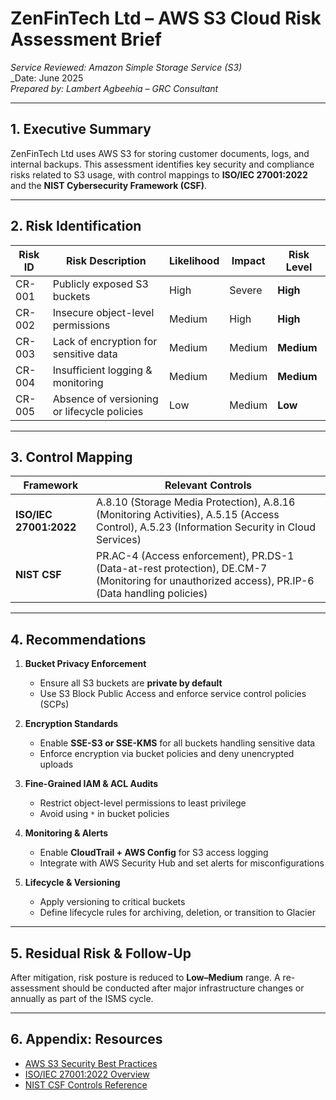 # ZenFinTech Ltd – AWS S3 Cloud Risk Assessment Brief  
_Service Reviewed: Amazon Simple Storage Service (S3)_  
_Date: June 2025  
_Prepared by: Lambert Agbeehia – GRC Consultant_

---

## 1. Executive Summary

ZenFinTech Ltd uses AWS S3 for storing customer documents, logs, and internal backups. This assessment identifies key security and compliance risks related to S3 usage, with control mappings to **ISO/IEC 27001:2022** and the **NIST Cybersecurity Framework (CSF)**.

---

## 2. Risk Identification

| Risk ID | Risk Description | Likelihood | Impact | Risk Level |
|--------|------------------|------------|--------|------------|
| CR-001 | Publicly exposed S3 buckets | High | Severe | **High** |
| CR-002 | Insecure object-level permissions | Medium | High | **High** |
| CR-003 | Lack of encryption for sensitive data | Medium | Medium | **Medium** |
| CR-004 | Insufficient logging & monitoring | Medium | Medium | **Medium** |
| CR-005 | Absence of versioning or lifecycle policies | Low | Medium | **Low** |

---

## 3. Control Mapping

| Framework | Relevant Controls |
|-----------|-------------------|
| **ISO/IEC 27001:2022** | A.8.10 (Storage Media Protection), A.8.16 (Monitoring Activities), A.5.15 (Access Control), A.5.23 (Information Security in Cloud Services) |
| **NIST CSF** | PR.AC-4 (Access enforcement), PR.DS-1 (Data-at-rest protection), DE.CM-7 (Monitoring for unauthorized access), PR.IP-6 (Data handling policies) |

---

## 4. Recommendations

1. **Bucket Privacy Enforcement**
   - Ensure all S3 buckets are **private by default**
   - Use S3 Block Public Access and enforce service control policies (SCPs)

2. **Encryption Standards**
   - Enable **SSE-S3 or SSE-KMS** for all buckets handling sensitive data
   - Enforce encryption via bucket policies and deny unencrypted uploads

3. **Fine-Grained IAM & ACL Audits**
   - Restrict object-level permissions to least privilege
   - Avoid using `*` in bucket policies

4. **Monitoring & Alerts**
   - Enable **CloudTrail + AWS Config** for S3 access logging
   - Integrate with AWS Security Hub and set alerts for misconfigurations

5. **Lifecycle & Versioning**
   - Apply versioning to critical buckets
   - Define lifecycle rules for archiving, deletion, or transition to Glacier

---

## 5. Residual Risk & Follow-Up

After mitigation, risk posture is reduced to **Low–Medium** range. A re-assessment should be conducted after major infrastructure changes or annually as part of the ISMS cycle.

---

## 6. Appendix: Resources

- [AWS S3 Security Best Practices](https://docs.aws.amazon.com/AmazonS3/latest/userguide/security-best-practices.html)
- [ISO/IEC 27001:2022 Overview](https://www.iso.org/standard/27001)
- [NIST CSF Controls Reference](https://www.nist.gov/cyberframework)

